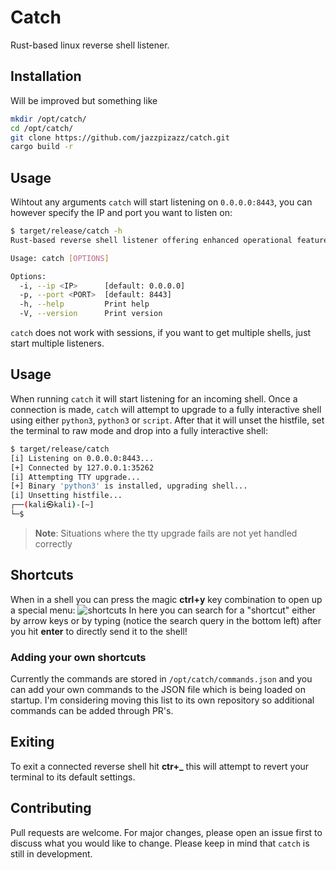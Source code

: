 # Catch
Rust-based linux reverse shell listener.

## Installation

Will be improved but something like

```bash
mkdir /opt/catch/
cd /opt/catch/
git clone https://github.com/jazzpizazz/catch.git
cargo build -r
```
## Usage
Wihtout any arguments `catch` will start listening on `0.0.0.0:8443`, you can however specify the IP and port you want to listen on:
```bash
$ target/release/catch -h
Rust-based reverse shell listener offering enhanced operational features.

Usage: catch [OPTIONS]

Options:
  -i, --ip <IP>      [default: 0.0.0.0]
  -p, --port <PORT>  [default: 8443]
  -h, --help         Print help
  -V, --version      Print version

```
`catch` does not work with sessions, if you want to get multiple shells, just start multiple listeners.

## Usage
When running `catch` it will start listening for an incoming shell. Once a connection is made, `catch` will attempt to upgrade to a fully interactive shell using either `python3`, `python3` or `script`. After that it will unset the histfile, set the terminal to raw mode and drop into a fully interactive shell:
```bash
$ target/release/catch   
[i] Listening on 0.0.0.0:8443...
[+] Connected by 127.0.0.1:35262
[i] Attempting TTY upgrade...
[+] Binary 'python3' is installed, upgrading shell...
[i] Unsetting histfile...
┌──(kali㉿kali)-[~]
└─$    
```
> **Note**: Situations where the tty upgrade fails are not yet handled correctly

## Shortcuts
When in a shell you can press the magic **ctrl+y** key combination to open up a special menu:
![shortcuts](https://github.com/user-attachments/assets/f3be2960-fee4-4f6c-a961-6b521c6cba99)
In here you can search for a "shortcut" either by arrow keys or by typing (notice the search query in the bottom left) after you hit **enter** to directly send it to the shell!
### Adding your own shortcuts
Currently the commands are stored in `/opt/catch/commands.json` and you can add your own commands to the JSON file which is being loaded on startup. I'm considering moving this list to its own repository so additional commands can be added through PR's. 

## Exiting
To exit a connected reverse shell hit **ctr+_** this will attempt to revert your terminal to its default settings.

## Contributing

Pull requests are welcome. For major changes, please open an issue first
to discuss what you would like to change. Please keep in mind that `catch` is still in development.

